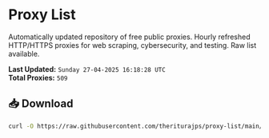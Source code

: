 # Proxy List

Automatically updated repository of free public proxies. Hourly refreshed HTTP/HTTPS proxies for web scraping, cybersecurity, and testing. Raw list available.

**Last Updated:** `Sunday 27-04-2025 16:18:28 UTC`  
**Total Proxies:** `509`

## 📥 Download
```bash
curl -O https://raw.githubusercontent.com/theriturajps/proxy-list/main/proxies.txt
